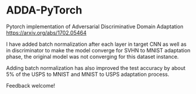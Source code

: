 # ADDA-PyTorch
Pytorch implementation of Adversarial Discriminative Domain Adaptation
https://arxiv.org/abs/1702.05464

I have added batch normalization after each layer in target CNN as well as in discriminator to make the model converge for SVHN to MNIST adaptation phase, the original model was not converging for this dataset instance. 

Adding batch normalization has also improved the test accuracy by about 5% of the USPS to MNIST and MNIST to USPS adaptation process.

Feedback welcome!
